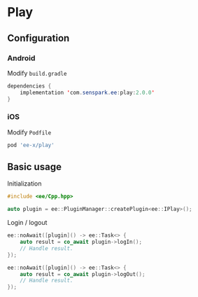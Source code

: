 # Play
## Configuration
### Android
Modify `build.gradle`
```java
dependencies {
    implementation 'com.senspark.ee:play:2.0.0'
}
```

### iOS
Modify `Podfile`
```ruby
pod 'ee-x/play'
```

## Basic usage
Initialization
```cpp
#include <ee/Cpp.hpp>

auto plugin = ee::PluginManager::createPlugin<ee::IPlay>();
```

Login / logout
```cpp
ee::noAwait([plugin]() -> ee::Task<> {
    auto result = co_await plugin->logIn();
    // Handle result.
});

ee::noAwait([plugin]() -> ee::Task<> {
    auto result = co_await plugin->logOut();
    // Handle result.
});
```